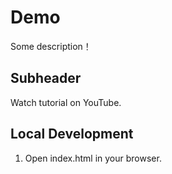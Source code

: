 # Demo

Some description！

## Subheader

Watch tutorial on YouTube.

## Local Development

1. Open index.html in your browser.
